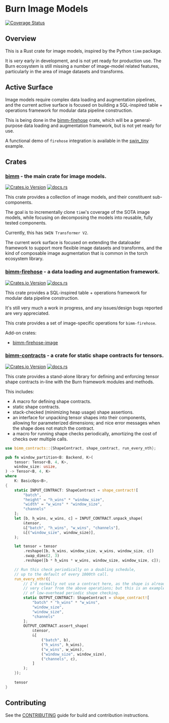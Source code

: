 # Burn Image Models

[![Coverage Status](https://coveralls.io/repos/github/crutcher/bimm/badge.svg?branch=main)](https://coveralls.io/github/crutcher/bimm?branch=main)

## Overview

This is a Rust crate for image models, inspired by the Python `timm` package.

It is *very* early in development, and is not yet ready for production use.
The Burn ecosystem is still missing a number of image-model related features,
particularly in the area of image datasets and transforms.

## Active Surface

Image models require complex data loading and augmentation pipelines,
and the current active surface is focused on building a SQL-inspired
table + operations framework for modular data pipeline construction.

This is being done in the [bimm-firehose](crates/bimm-firehose) crate,
which will be a general-purpose data loading and augmentation framework,
but is not yet ready for use.

A functional demo of `firehose` integration is available in the
[swin_tiny](examples/swin_tiny/src/main.rs) example.

## Crates

### [bimm](crates/bimm) - the main crate for image models.

[![Crates.io Version](https://img.shields.io/crates/v/bimm)](https://crates.io/crates/bimm)
[![docs.rs](https://img.shields.io/docsrs/bimm)](https://docs.rs/bimm/latest/bimm/)

This crate provides a collection of image models, and their constituent sub-components.

The goal is to incrementally clone `timm`'s coverage of the SOTA image models,
while focusing on decomposing the models into reusable, fully tested components.

Currently, this has `SWIN Transformer V2`.

The current work surface is focused on extending the dataloader framework to support
more flexible image datasets and transforms, and the kind of composable image augmentation
that is common in the torch ecosystem library.

### [bimm-firehose](crates/bimm-firehose) - a data loading and augmentation framework.

[![Crates.io Version](https://img.shields.io/crates/v/bimm-firehose)](https://crates.io/crates/bimm-firehose)
[![docs.rs](https://img.shields.io/docsrs/bimm-firehose)](https://docs.rs/bimm/latest/bimm-firehose/)

This crate provides a SQL-inspired table + operations framework for modular data pipeline construction.

It's still very much a work in progress, and any issues/design bugs reported
are very appreciated.

This crate provides a set of image-specific operations for `bimm-firehose`.

Add-on crates:
* [bimm-firehose-image](crates/bimm-firehose-image)

### [bimm-contracts](crates/bimm-contracts) - a crate for static shape contracts for tensors.

[![Crates.io Version](https://img.shields.io/crates/v/bimm-contracts)](https://crates.io/crates/bimm-contracts)
[![docs.rs](https://img.shields.io/docsrs/bimm-contracts)](https://docs.rs/bimm-contracts/latest/bimm-contracts/)

This crate provides a stand-alone library for defining and enforcing tensor shape contracts
in-line with the Burn framework modules and methods.

This includes:
- A macro for defining shape contracts.
- static shape contracts.
- stack-checked (minimizing heap usage) shape assertions.
- an interface for unpacking tensor shapes into their components,
  allowing for parameterized dimensions; and nice error messages
  when the shape does not match the contract.
- a macro for running shape checks periodically,
  amortizing the cost of checks over multiple calls.

```rust
use bimm_contracts::{ShapeContract, shape_contract, run_every_nth};

pub fn window_partition<B: Backend, K>(
    tensor: Tensor<B, 4, K>,
    window_size: usize,
) -> Tensor<B, 4, K>
where
    K: BasicOps<B>,
{
    static INPUT_CONTRACT: ShapeContract = shape_contract![
        "batch",
        "height" = "h_wins" * "window_size",
        "width" = "w_wins" * "window_size",
        "channels"
    ];
    let [b, h_wins, w_wins, c] = INPUT_CONTRACT.unpack_shape(
        &tensor,
        &["batch", "h_wins", "w_wins", "channels"],
        &[("window_size", window_size)],
    );

    let tensor = tensor
        .reshape([b, h_wins, window_size, w_wins, window_size, c])
        .swap_dims(2, 3)
        .reshape([b * h_wins * w_wins, window_size, window_size, c]);

    // Run this check periodically on a doubling schedule,
    // up to the default of every 1000th call.
    run_every_nth!({
        // I'd normally not use a contract here, as the shape is already
        // very clear from the above operations; but this is an example
        // of low-overhead periodic shape checking.
        static OUTPUT_CONTRACT: ShapeContract = shape_contract![
            "batch" * "h_wins" * "w_wins",
            "window_size",
            "window_size",
            "channels"
        ];
        OUTPUT_CONTRACT.assert_shape(
            &tensor,
            &[
                ("batch", b),
                ("h_wins", h_wins),
                ("w_wins", w_wins),
                ("window_size", window_size),
                ("channels", c),
            ]
        );
    });
    
    tensor
}
```


## Contributing

See the [CONTRIBUTING](CONTRIBUTING.md) guide for build and contribution instructions.
